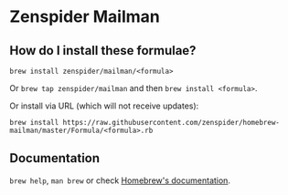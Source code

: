 # Zenspider Mailman

## How do I install these formulae?
`brew install zenspider/mailman/<formula>`

Or `brew tap zenspider/mailman` and then `brew install <formula>`.

Or install via URL (which will not receive updates):

```
brew install https://raw.githubusercontent.com/zenspider/homebrew-mailman/master/Formula/<formula>.rb
```

## Documentation
`brew help`, `man brew` or check [Homebrew's documentation](https://github.com/Homebrew/brew/tree/master/docs#readme).
